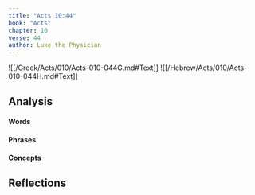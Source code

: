 ```yaml
---
title: "Acts 10:44"
book: "Acts"
chapter: 10
verse: 44
author: Luke the Physician
---
```

![[/Greek/Acts/010/Acts-010-044G.md#Text]]
![[/Hebrew/Acts/010/Acts-010-044H.md#Text]]

## Analysis

#### Words

#### Phrases

#### Concepts

## Reflections
